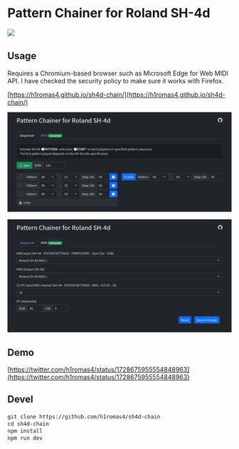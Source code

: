 # Pattern Chainer for Roland SH-4d

![](https://github.com/h1romas4/sh4d-chain/workflows/Build/badge.svg)

## Usage

Requires a Chromium-based browser such as Microsoft Edge for Web MIDI API.
I have checked the security policy to make sure it works with Firefox.

[https://h1romas4.github.io/sh4d-chain/](https://h1romas4.github.io/sh4d-chain/)

[![](https://github.com/h1romas4/sh4d-chain/raw/main/assets/images/sh4d-chain-01.png)](https://h1romas4.github.io/sh4d-chain/)

[![](https://github.com/h1romas4/sh4d-chain/raw/main/assets/images/sh4d-chain-02.png)](https://h1romas4.github.io/sh4d-chain/)

## Demo

[https://twitter.com/h1romas4/status/1728675955554848963](https://twitter.com/h1romas4/status/1728675955554848963)

## Devel

```
git clone https://github.com/h1romas4/sh4d-chain
cd sh4d-chain
npm install
npm run dev
```
